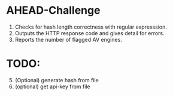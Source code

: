 # AHEAD-Challenge
1. Checks for hash length correctness with regular expresssion.
2. Outputs the HTTP response code and gives detail for errors.
3. Reports the number of flagged AV engines. 

# TODO:
5. (Optional) generate hash from file
6. (optional) get api-key from file